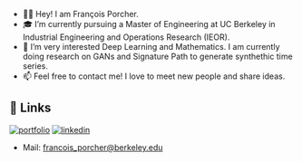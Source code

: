 - 👋🏻 Hey! I am François Porcher.
- 🎓 I’m currently pursuing a Master of Engineering at UC Berkeley in Industrial Engineering and Operations Research (IEOR).
- 🔎 I’m very interested Deep Learning and Mathematics. I am currently doing research on GANs and Signature Path to generate synthethic time series.
- 📫 Feel free to contact me! I love to meet new people and share ideas.


## 🔗 Links
[![portfolio](https://img.shields.io/badge/my_portfolio-000?style=for-the-badge&logo=ko-fi&logoColor=white)]([https://katherineoelsner.com/](https://www.google.com/search?client=safari&rls=en&q=francois+porcher&ie=UTF-8&oe=UTF-8))
[![linkedin](https://img.shields.io/badge/linkedin-0A66C2?style=for-the-badge&logo=linkedin&logoColor=white)](https://www.linkedin.com/)


- Mail: francois_porcher@berkeley.edu

<!---
FrancoisPorcher/FrancoisPorcher is a ✨ special ✨ repository because its `README.md` (this file) appears on your GitHub profile.
You can click the Preview link to take a look at your changes.
--->

